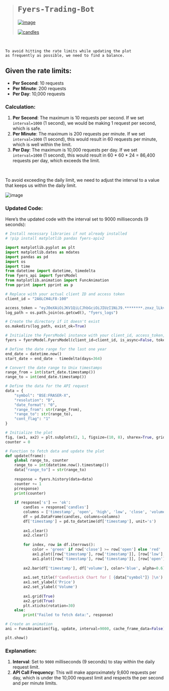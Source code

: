 ># `Fyers-Trading-Bot`
>
>[![image](https://github.com/imvickykumar999/Fyers-Trading-Bot/assets/50515418/6130520f-fe00-4850-bf4f-bd94ab8b3970)](https://imvickykumar999.github.io/Fyers-Trading-Bot/)
>
>[![candles](https://github.com/imvickykumar999/Fyers-Trading-Bot/assets/50515418/7a2765c1-602c-4f9a-979b-30d619e1a61b)](https://in.tradingview.com/chart/?symbol=FRASER)

<br>

    To avoid hitting the rate limits while updating the plot 
    as frequently as possible, we need to find a balance. 

Given the rate limits:
---

- **Per Second**: 10 requests
- **Per Minute**: 200 requests
- **Per Day**: 10,000 requests


### Calculation:
1. **Per Second**: The maximum is 10 requests per second. If we set `interval=1000` (1 second), we would be making 1 request per second, which is safe.
2. **Per Minute**: The maximum is 200 requests per minute. If we set `interval=1000` (1 second), this would result in 60 requests per minute, which is well within the limit.
3. **Per Day**: The maximum is 10,000 requests per day. If we set `interval=1000` (1 second), this would result in 60 * 60 * 24 = 86,400 requests per day, which exceeds the limit.

<br>

To avoid exceeding the daily limit, we need to adjust the interval to a value that keeps us within the daily limit.

![image](https://github.com/imvickykumar999/Fyers-Trading-Bot/assets/50515418/2be3f9c4-39c2-4341-9a4d-8031df1132ac)

### Updated Code:
Here’s the updated code with the interval set to 9000 milliseconds (9 seconds):

```python
# Install necessary libraries if not already installed
# !pip install matplotlib pandas fyers-apiv2

import matplotlib.pyplot as plt
import matplotlib.dates as mdates
import pandas as pd
import os
import time
from datetime import datetime, timedelta
from fyers_api import fyersModel
from matplotlib.animation import FuncAnimation
from pprint import pprint as p

# Replace with your actual client ID and access token
client_id = "2A6LCH4LF8-100"

access_token = "eyJ0eXAiOiJKV1QiLCJhbGciOiJIUzI1NiJ9.********.znxz_lLkv6QOCe2M2VpEnVTPdnYIgRheTculur_Kpac"
log_path = os.path.join(os.getcwd(), "fyers_logs")

# Create the directory if it doesn't exist
os.makedirs(log_path, exist_ok=True)

# Initialize the FyersModel instance with your client_id, access_token, and enable async mode
fyers = fyersModel.FyersModel(client_id=client_id, is_async=False, token=access_token, log_path=log_path)

# Define the date range for the last one year
end_date = datetime.now()
start_date = end_date - timedelta(days=364)

# Convert the date range to Unix timestamps
range_from = int(start_date.timestamp())
range_to = int(end_date.timestamp())

# Define the data for the API request
data = {
    "symbol": "BSE:FRASER-X",
    "resolution": "D",
    "date_format": "0",
    "range_from": str(range_from),
    "range_to": str(range_to),
    "cont_flag": "1"
}

# Initialize the plot
fig, (ax1, ax2) = plt.subplots(2, 1, figsize=(10, 8), sharex=True, gridspec_kw={'height_ratios': [3, 1]})
counter = 0

# Function to fetch data and update the plot
def update(frame):
    global range_to, counter
    range_to = int(datetime.now().timestamp())
    data["range_to"] = str(range_to)
    
    response = fyers.history(data=data)
    counter += 1
    p(response)
    print(counter)
    
    if response['s'] == 'ok':
        candles = response['candles']
        columns = ['timestamp', 'open', 'high', 'low', 'close', 'volume']
        df = pd.DataFrame(candles, columns=columns)
        df['timestamp'] = pd.to_datetime(df['timestamp'], unit='s')
        
        ax1.clear()
        ax2.clear()
        
        for index, row in df.iterrows():
            color = 'green' if row['close'] >= row['open'] else 'red'
            ax1.plot([row['timestamp'], row['timestamp']], [row['low'], row['high']], color='black')
            ax1.plot([row['timestamp'], row['timestamp']], [row['open'], row['close']], color=color, linewidth=5)
        
        ax2.bar(df['timestamp'], df['volume'], color='blue', alpha=0.6)
        
        ax1.set_title(f'Candlestick Chart for [ {data["symbol"]} ]\n')
        ax1.set_ylabel('Price')
        ax2.set_ylabel('Volume')
        
        ax1.grid(True)
        ax2.grid(True)
        plt.xticks(rotation=30)
    else:
        print("Failed to fetch data:", response)

# Create an animation
ani = FuncAnimation(fig, update, interval=9000, cache_frame_data=False)  # Update every 9 seconds

plt.show()
```

### Explanation:
1. **Interval**: Set to `9000` milliseconds (9 seconds) to stay within the daily request limit.
2. **API Call Frequency**: This will make approximately 9,600 requests per day, which is under the 10,000 request limit and respects the per second and per minute limits.
